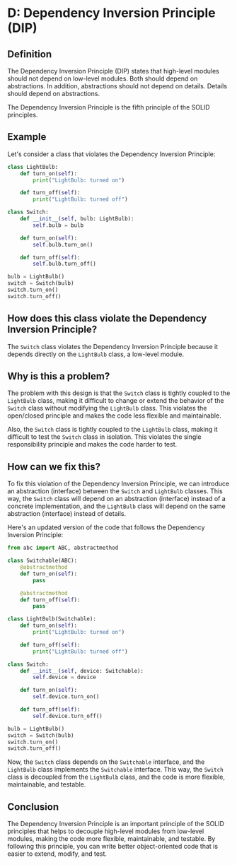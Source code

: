 # D: Dependency Inversion Principle (DIP)

## Definition

The Dependency Inversion Principle (DIP) states that high-level modules should not depend on low-level modules. Both should depend on abstractions. In addition, abstractions should not depend on details. Details should depend on abstractions.

The Dependency Inversion Principle is the fifth principle of the SOLID principles.

## Example

Let's consider a class that violates the Dependency Inversion Principle:

```python
class LightBulb:
    def turn_on(self):
        print("LightBulb: turned on")

    def turn_off(self):
        print("LightBulb: turned off")

class Switch:
    def __init__(self, bulb: LightBulb):
        self.bulb = bulb

    def turn_on(self):
        self.bulb.turn_on()

    def turn_off(self):
        self.bulb.turn_off()

bulb = LightBulb()
switch = Switch(bulb)
switch.turn_on()
switch.turn_off()
```

## How does this class violate the Dependency Inversion Principle?

The `Switch` class violates the Dependency Inversion Principle because it depends directly on the `LightBulb` class, a low-level module.

## Why is this a problem?

The problem with this design is that the `Switch` class is tightly coupled to the `LightBulb` class, making it difficult to change or extend the behavior of the `Switch` class without modifying the `LightBulb` class. This violates the open/closed principle and makes the code less flexible and maintainable.

Also, the `Switch` class is tightly coupled to the `LightBulb` class, making it difficult to test the `Switch` class in isolation. This violates the single responsibility principle and makes the code harder to test.

## How can we fix this?

To fix this violation of the Dependency Inversion Principle, we can introduce an abstraction (interface) between the `Switch` and `LightBulb` classes. This way, the `Switch` class will depend on an abstraction (interface) instead of a concrete implementation, and the `LightBulb` class will depend on the same abstraction (interface) instead of details.

Here's an updated version of the code that follows the Dependency Inversion Principle:

```python
from abc import ABC, abstractmethod

class Switchable(ABC):
    @abstractmethod
    def turn_on(self):
        pass

    @abstractmethod
    def turn_off(self):
        pass

class LightBulb(Switchable):
    def turn_on(self):
        print("LightBulb: turned on")

    def turn_off(self):
        print("LightBulb: turned off")

class Switch:
    def __init__(self, device: Switchable):
        self.device = device

    def turn_on(self):
        self.device.turn_on()

    def turn_off(self):
        self.device.turn_off()

bulb = LightBulb()
switch = Switch(bulb)
switch.turn_on()
switch.turn_off()
```

Now, the `Switch` class depends on the `Switchable` interface, and the `LightBulb` class implements the `Switchable` interface. This way, the `Switch` class is decoupled from the `LightBulb` class, and the code is more flexible, maintainable, and testable.

## Conclusion

The Dependency Inversion Principle is an important principle of the SOLID principles that helps to decouple high-level modules from low-level modules, making the code more flexible, maintainable, and testable. By following this principle, you can write better object-oriented code that is easier to extend, modify, and test.
